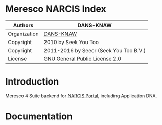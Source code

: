  Meresco NARCIS Index
==========================

Authors       |DANS-KNAW 
------------- | -------------
Organization  |[DANS-KNAW][1]
Copyright     |2010 by Seek You Too
Copyright     |2011-2016 by Seecr (Seek You Too B.V.)
License       |[GNU General Public License 2.0][2]


[1]: https://dans.knaw.nl
[2]: http://creativecommons.org/licenses/GPL/2.0/


Introduction
============

Meresco 4 Suite backend for [NARCIS Portal](https://www.narcis.nl), including Application DNA.

Documentation
=============

